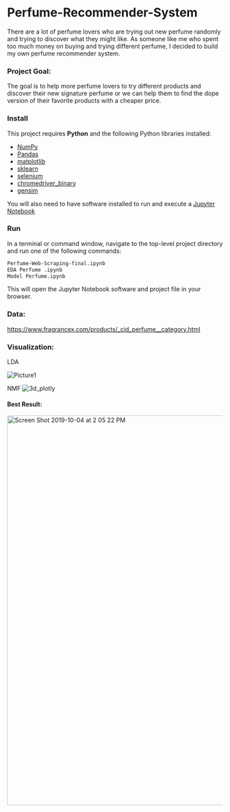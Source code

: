# Perfume-Recommender-System

There are a lot of perfume lovers who are trying out new perfume randomly and trying to discover what they might like. As someone like me who spent too much money on buying and trying different perfume, I decided to build my own perfume recommender system.

### Project Goal:
The goal is to help more perfume lovers to try different products and discover their new signature perfume or we can help them to find the dope version of their favorite products with a cheaper price. 

### Install

This project requires **Python** and the following Python libraries installed:

- [NumPy](http://www.numpy.org/)
- [Pandas](http://pandas.pydata.org/)
- [matplotlib](http://matplotlib.org/)
- [sklearn](https://scikit-learn.org) 
- [selenium](https://pypi.org/project/selenium/)
- [chromedriver_binary](https://pypi.org/project/chromedriver-binary/)
- [gensim](https://pypi.org/project/gensim/)

You will also need to have software installed to run and execute a [Jupyter Notebook](http://ipython.org/notebook.html)


### Run

In a terminal or command window, navigate to the top-level project directory and run one of the following commands:


```bash
Perfume-Web-Scraping-final.ipynb
EDA Perfume .ipynb
Model Perfume.ipynb
```

This will open the Jupyter Notebook software and project file in your browser.

### Data:
https://www.fragrancex.com/products/_cid_perfume__category.html

### Visualization:

LDA

![Picture1](https://user-images.githubusercontent.com/44122973/66239633-4272dd00-e6af-11e9-9161-1671d9a4c5a8.png)

NMF
![3d_plotly](https://user-images.githubusercontent.com/44122973/66238892-5cabbb80-e6ad-11e9-91e1-c9c8ea3f8d59.png)

#### Best Result:
<img width="910" alt="Screen Shot 2019-10-04 at 2 05 22 PM" src="https://user-images.githubusercontent.com/44122973/66240003-26bc0680-e6b0-11e9-83e4-4bf34542f9eb.png">
